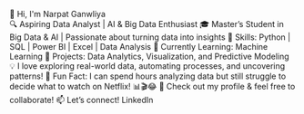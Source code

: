 🚀 Hi, I'm Narpat Ganwliya                                                                        
🔍 Aspiring Data Analyst | AI & Big Data Enthusiast
🎓 Master’s Student in Big Data & AI | Passionate about turning data into insights
🔹 Skills: Python | SQL | Power BI | Excel | Data Analysis
🔹 Currently Learning: Machine Learning
🔹 Projects: Data Analytics, Visualization, and Predictive Modeling
💡 I love exploring real-world data, automating processes, and uncovering patterns!
🎯 Fun Fact: I can spend hours analyzing data but still struggle to decide what to watch on Netflix! 📊🎬😂
📌 Check out my profile & feel free to collaborate!
📫 Let’s connect! LinkedIn
